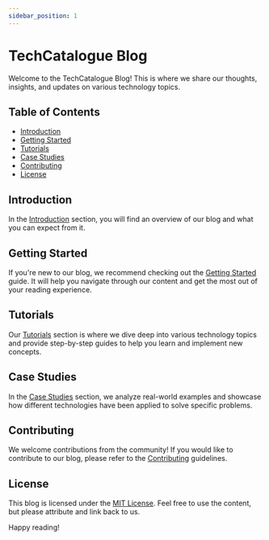 ```yaml
---
sidebar_position: 1
---
```


# TechCatalogue Blog

Welcome to the TechCatalogue Blog! This is where we share our thoughts, insights, and updates on various technology topics.

## Table of Contents

- [Introduction](./docs/intro.md)
- [Getting Started](./docs/getting-started.md)
- [Tutorials](./docs/tutorials.md)
- [Case Studies](./docs/case-studies.md)
- [Contributing](./CONTRIBUTING.md)
- [License](./LICENSE.md)

## Introduction

In the [Introduction](./docs/intro.md) section, you will find an overview of our blog and what you can expect from it.

## Getting Started

If you're new to our blog, we recommend checking out the [Getting Started](./docs/getting-started.md) guide. It will help you navigate through our content and get the most out of your reading experience.

## Tutorials

Our [Tutorials](./docs/tutorials.md) section is where we dive deep into various technology topics and provide step-by-step guides to help you learn and implement new concepts.

## Case Studies

In the [Case Studies](./docs/case-studies.md) section, we analyze real-world examples and showcase how different technologies have been applied to solve specific problems.

## Contributing

We welcome contributions from the community! If you would like to contribute to our blog, please refer to the [Contributing](./CONTRIBUTING.md) guidelines.

## License

This blog is licensed under the [MIT License](./LICENSE.md). Feel free to use the content, but please attribute and link back to us.

Happy reading!

